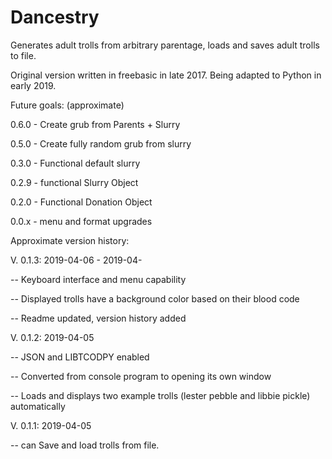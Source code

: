 # Dancestry
Generates adult trolls from arbitrary parentage, loads and saves adult trolls to file.

Original version written in freebasic in late 2017.  Being adapted to Python in early 2019.


Future goals: (approximate) 

0.6.0 - Create grub from Parents + Slurry

0.5.0 - Create fully random grub from slurry

0.3.0 - Functional default slurry

0.2.9 - functional Slurry Object

0.2.0 - Functional Donation Object

0.0.x - menu and format upgrades


Approximate version history:


V. 0.1.3: 2019-04-06 - 2019-04-

-- Keyboard interface and menu capability

-- Displayed trolls have a background color based on their blood code

-- Readme updated, version history added


V. 0.1.2: 2019-04-05

-- JSON and LIBTCODPY enabled

-- Converted from console program to opening its own window

-- Loads and displays two example trolls (lester pebble and libbie pickle) automatically


V. 0.1.1: 2019-04-05

-- can Save and load trolls from file.
